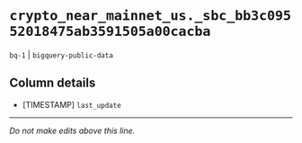 # `crypto_near_mainnet_us._sbc_bb3c09552018475ab3591505a00cacba`
`bq-1` | `bigquery-public-data`

## Column details
* [TIMESTAMP] `last_update`

-------------------------------------------------------------------------------
*Do not make edits above this line.*
